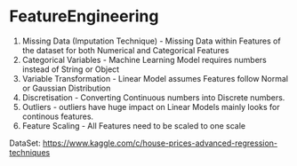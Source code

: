 # FeatureEngineering
1. Missing Data (Imputation Technique) - Missing Data within Features of the dataset for both Numerical and Categorical Features
2. Categorical Variables - Machine Learning Model requires numbers instead of String or Object
3. Variable Transformation - Linear Model assumes Features follow Normal or Gaussian Distribution
4. Discretisation - Converting Continuous numbers into Discrete numbers.
5. Outliers - outliers have huge impact on Linear Models mainly looks for continous features.
6. Feature Scaling - All Features need to be scaled to one scale

DataSet: https://www.kaggle.com/c/house-prices-advanced-regression-techniques
